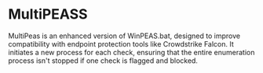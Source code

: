# MultiPEASS
MultiPeas is an enhanced version of WinPEAS.bat, designed to improve compatibility with endpoint protection tools like Crowdstrike Falcon. It initiates a new process for each check, ensuring that the entire enumeration process isn't stopped if one check is flagged and blocked.
